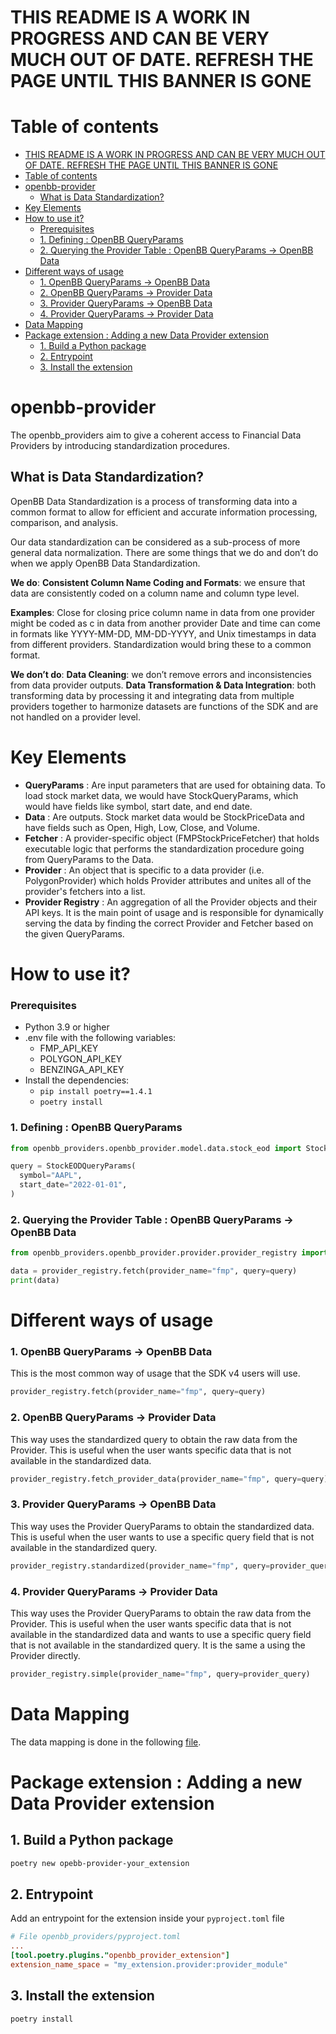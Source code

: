 # THIS README IS A WORK IN PROGRESS AND CAN BE VERY MUCH OUT OF DATE. REFRESH THE PAGE UNTIL THIS BANNER IS GONE

# Table of contents

- [THIS README IS A WORK IN PROGRESS AND CAN BE VERY MUCH OUT OF DATE. REFRESH THE PAGE UNTIL THIS BANNER IS GONE](#this-readme-is-a-work-in-progress-and-can-be-very-much-out-of-date-refresh-the-page-until-this-banner-is-gone)
- [Table of contents](#table-of-contents)
- [openbb-provider](#openbb-provider)
  - [What is Data Standardization?](#what-is-data-standardization)
- [Key Elements](#key-elements)
- [How to use it?](#how-to-use-it)
    - [Prerequisites](#prerequisites)
    - [1. Defining : OpenBB QueryParams](#1-defining--openbb-queryparams)
    - [2. Querying the Provider Table : OpenBB QueryParams -\> OpenBB Data](#2-querying-the-provider-table--openbb-queryparams---openbb-data)
- [Different ways of usage](#different-ways-of-usage)
    - [1. OpenBB QueryParams -\> OpenBB Data](#1-openbb-queryparams---openbb-data)
    - [2. OpenBB QueryParams -\> Provider Data](#2-openbb-queryparams---provider-data)
    - [3. Provider QueryParams -\> OpenBB Data](#3-provider-queryparams---openbb-data)
    - [4. Provider QueryParams -\> Provider Data](#4-provider-queryparams---provider-data)
- [Data Mapping](#data-mapping)
- [Package extension : Adding a new Data Provider extension](#package-extension--adding-a-new-data-provider-extension)
  - [1. Build a Python package](#1-build-a-python-package)
  - [2. Entrypoint](#2-entrypoint)
  - [3. Install the extension](#3-install-the-extension)

# openbb-provider

The openbb_providers aim to give a coherent access to Financial Data Providers by introducing standardization procedures.

## What is Data Standardization?
OpenBB Data Standardization is a process of transforming data into a common format to allow for efficient and accurate information processing, comparison, and analysis.

Our data standardization can be considered as a sub-process of more general data normalization. There are some things that we do and don’t do when we apply OpenBB Data Standardization.

**We do**:
**Consistent Column Name Coding and Formats**: we ensure that data are consistently coded on a column name and column type level.

**Examples**:
Close for closing price column name in data from one provider might be coded as c in data from another provider Date and time can come in formats like YYYY-MM-DD, MM-DD-YYYY, and Unix timestamps in data from different providers. Standardization would bring these to a common format.

**We don’t do**:
**Data Cleaning**: we don’t remove errors and inconsistencies from data provider outputs.
**Data Transformation & Data Integration**: both transforming data by processing it and integrating data from multiple providers together to harmonize datasets are functions of the SDK and are not handled on a provider level.

# Key Elements

- **QueryParams** : Are input parameters that are used for obtaining data. To load stock market data, we would have StockQueryParams, which would have fields like symbol, start date, and end date.
- **Data** : Are outputs. Stock market data would be StockPriceData and have fields such as Open, High, Low, Close, and Volume.
- **Fetcher** : A provider-specific object (FMPStockPriceFetcher) that holds executable logic that performs the standardization procedure going from QueryParams to the Data.
- **Provider** : An object that is specific to a data provider (i.e. PolygonProvider) which holds Provider attributes and unites all of the provider's fetchers into a list.
- **Provider Registry** : An aggregation of all the Provider objects and their API keys. It is the main point of usage and is responsible for dynamically serving the data by finding the correct Provider and Fetcher based on the given QueryParams.

# How to use it?

### Prerequisites

- Python 3.9 or higher
- .env file with the following variables:
  - FMP_API_KEY
  - POLYGON_API_KEY
  - BENZINGA_API_KEY
- Install the dependencies:
  - `pip install poetry==1.4.1`
  - `poetry install`

### 1. Defining : OpenBB QueryParams

```python
from openbb_providers.openbb_provider.model.data.stock_eod import StockEODQueryParams

query = StockEODQueryParams(
  symbol="AAPL",
  start_date="2022-01-01",
)
```

### 2. Querying the Provider Table : OpenBB QueryParams -> OpenBB Data

```python
from openbb_providers.openbb_provider.provider.provider_registry import provider_registry

data = provider_registry.fetch(provider_name="fmp", query=query)
print(data)
```

# Different ways of usage

### 1. OpenBB QueryParams -> OpenBB Data

This is the most common way of usage that the SDK v4 users will use.

```python
provider_registry.fetch(provider_name="fmp", query=query)
```

### 2. OpenBB QueryParams -> Provider Data

This way uses the standardized query to obtain the raw data from the Provider. This is useful when the user wants specific data that is not available in the standardized data.

```python
provider_registry.fetch_provider_data(provider_name="fmp", query=query)
```

### 3. Provider QueryParams -> OpenBB Data

This way uses the Provider QueryParams to obtain the standardized data. This is useful when the user wants to use a specific query field that is not available in the standardized query.

```python
provider_registry.standardized(provider_name="fmp", query=provider_query)
```

### 4. Provider QueryParams -> Provider Data

This way uses the Provider QueryParams to obtain the raw data from the Provider. This is useful when the user wants specific data that is not available in the standardized data and wants to use a specific query field that is not available in the standardized query. It is the same a using the Provider directly.

```python
provider_registry.simple(provider_name="fmp", query=provider_query)
```

# Data Mapping

The data mapping is done in the following [file](https://docs.google.com/spreadsheets/d/1AhmQWGRDqORk8nlcNclcnCuPpWsdMuaHwxujMMdzcsk/edit#gid=152728452
).

# Package extension : Adding a new Data Provider extension

## 1. Build a Python package

```bash
poetry new opebb-provider-your_extension
```

## 2. Entrypoint

Add an entrypoint for the extension inside your `pyproject.toml` file

```toml
# File openbb_providers/pyproject.toml
...
[tool.poetry.plugins."openbb_provider_extension"]
extension_name_space = "my_extension.provider:provider_module"
```

## 3. Install the extension

```bash
poetry install
```
